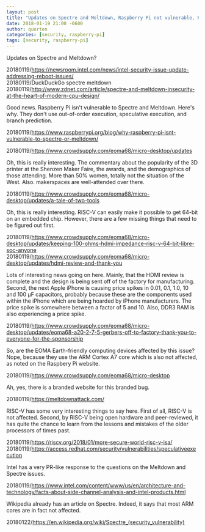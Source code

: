 ```yaml
---
layout: post
title: "Updates on Spectre and Meltdown, Raspberry Pi not vulnerable, RISC-V, and updates on EOMA 68"
date: 2018-01-19 21:00 -0600
author: quorten
categories: [security, raspberry-pi]
tags: [security, raspberry-pi]
---
```


Updates on Spectre and Meltdown?

20180119/https://newsroom.intel.com/news/intel-security-issue-update-addressing-reboot-issues/  
20180119/DuckDuckGo spectre meltdown  
20180119/http://www.zdnet.com/article/spectre-and-meltdown-insecurity-at-the-heart-of-modern-cpu-design/

Good news.  Raspberry Pi isn't vulnerable to Spectre and Meltdown.
Here's why.  They don't use out-of-order execution, speculative
execution, and branch prediction.

20180119/https://www.raspberrypi.org/blog/why-raspberry-pi-isnt-vulnerable-to-spectre-or-meltdown/

20180119/https://www.crowdsupply.com/eoma68/micro-desktop/updates

Oh, this is really interesting.  The commentary about the popularity
of the 3D printer at the Shenzen Maker Faire, the awards, and the
demographics of those attending.  More than 50% women, totally not the
situation of the West.  Also. makerspaces are well-attended over
there.

20180119/https://www.crowdsupply.com/eoma68/micro-desktop/updates/a-tale-of-two-tools

Oh, this is really interesting.  RISC-V can easily make it possible to
get 64-bit on an embedded chip.  However, there are a few missing
things that need to be figured out first.

<!-- more -->

20180119/https://www.crowdsupply.com/eoma68/micro-desktop/updates/keeping-100-ohms-hdmi-impedance-risc-v-64-bit-libre-soc-anyone  
20180119/https://www.crowdsupply.com/eoma68/micro-desktop/updates/hdmi-review-and-thank-you

Lots of interesting news going on here.  Mainly, that the HDMI review
is complete and the design is being sent off of the factory for
manufacturing.  Second, the next Apple iPhone is causing price spikes
in 0.01, 0.1, 1.0, 10 and 100 µF capacitors, probably because these
are the components used within the iPhone which are being hoarded by
iPhone manufacturers.  The price spike is somewhere between a factor
of 5 and 10.  Also, DDR3 RAM is also experiencing a price spike.

20180119/https://www.crowdsupply.com/eoma68/micro-desktop/updates/eoma68-a20-2-7-5-gerbers-off-to-factory-thank-you-to-everyone-for-the-sponsorship

So, are the EOMA Earth-friendly computing devices affected by this
issue?  Nope, because they use the ARM Cortex A7 core which is also
not affected, as noted on the Raspbery Pi website.

20180119/https://www.crowdsupply.com/eoma68/micro-desktop

Ah, yes, there is a branded website for this branded bug.

20180119/https://meltdownattack.com/

RISC-V has some very interesting things to say here.  First of all,
RISC-V is not affected.  Second, by RISC-V being open hardware and
peer-reviewed, it has quite the chance to learn from the lessons and
mistakes of the older processors of times past.

20180119/https://riscv.org/2018/01/more-secure-world-risc-v-isa/  
20180119/https://access.redhat.com/security/vulnerabilities/speculativeexecution

Intel has a very PR-like response to the questions on the Meltdown and
Spectre issues.

20180119/https://www.intel.com/content/www/us/en/architecture-and-technology/facts-about-side-channel-analysis-and-intel-products.html

Wikipedia already has an article on Spectre.  Indeed, it says that
most ARM cores are in fact not affected.

20180122/https://en.wikipedia.org/wiki/Spectre_(security_vulnerability)

